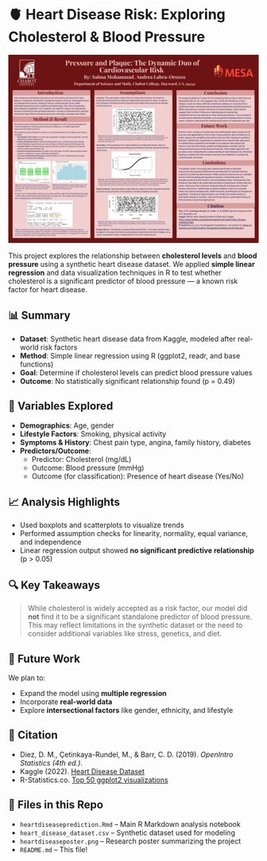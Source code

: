 # 🫀 Heart Disease Risk: Exploring Cholesterol & Blood Pressure

![Research Poster](heartdiseaseposter.png)

This project explores the relationship between **cholesterol levels** and **blood pressure** using a synthetic heart disease dataset. We applied **simple linear regression** and data visualization techniques in R to test whether cholesterol is a significant predictor of blood pressure — a known risk factor for heart disease.

## 📊 Summary

- **Dataset**: Synthetic heart disease data from Kaggle, modeled after real-world risk factors  
- **Method**: Simple linear regression using R (ggplot2, readr, and base functions)  
- **Goal**: Determine if cholesterol levels can predict blood pressure values  
- **Outcome**: No statistically significant relationship found (p = 0.49)

## 🧪 Variables Explored

- **Demographics**: Age, gender  
- **Lifestyle Factors**: Smoking, physical activity  
- **Symptoms & History**: Chest pain type, angina, family history, diabetes  
- **Predictors/Outcome**:
  - Predictor: Cholesterol (mg/dL)
  - Outcome: Blood pressure (mmHg)
  - Outcome (for classification): Presence of heart disease (Yes/No)

## 📈 Analysis Highlights

- Used boxplots and scatterplots to visualize trends  
- Performed assumption checks for linearity, normality, equal variance, and independence  
- Linear regression output showed **no significant predictive relationship** (p > 0.05)

## 🔍 Key Takeaways

> While cholesterol is widely accepted as a risk factor, our model did **not** find it to be a significant standalone predictor of blood pressure. This may reflect limitations in the synthetic dataset or the need to consider additional variables like stress, genetics, and diet.

## 🔮 Future Work

We plan to:
- Expand the model using **multiple regression**
- Incorporate **real-world data**
- Explore **intersectional factors** like gender, ethnicity, and lifestyle

## 🧾 Citation

- Diez, D. M., Çetinkaya-Rundel, M., & Barr, C. D. (2019). *OpenIntro Statistics (4th ed.)*.  
- Kaggle (2022). [Heart Disease Dataset](https://www.kaggle.com/datasets/rashadmirzayev/heart-disease-prediction)  
- R-Statistics.co. [Top 50 ggplot2 visualizations](https://r-statistics.co/Top50-Ggplot2-Visualizations-MasterList-R-Code.html)

## 📌 Files in this Repo

- `heartdiseaseprediction.Rmd` – Main R Markdown analysis notebook  
- `heart_disease_dataset.csv` – Synthetic dataset used for modeling  
- `heartdiseaseposter.png` – Research poster summarizing the project  
- `README.md` – This file!
